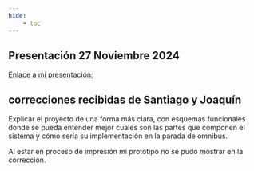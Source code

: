 ```yaml
---
hide:
    - toc
---
```


## **Presentación 27 Noviembre 2024**

[Enlace a mi presentación:](https://docs.google.com/presentation/d/1PSvSOZfJQ5Ut-72sCIYmQvXgEmUQrWkcyO-5pVy9E1E/edit?usp=sharing)

## **correcciones recibidas** de Santiago y Joaquín

Explicar el proyecto de una forma más clara, con  esquemas funcionales donde se pueda entender mejor cuales son las partes que componen el sistema y cómo sería su implementación en la parada de omnibus.

Al estar en proceso de impresión mi prototipo no se pudo mostrar en la corrección. 